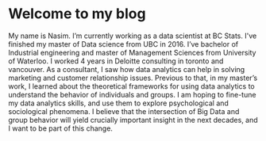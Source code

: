 # Welcome to my blog

My name is Nasim. I’m currently working as a data scientist at BC Stats. I've finished my master of Data science from UBC in 2016. I’ve bachelor of Industrial engineering and master of Management Sciences from University of Waterloo. I worked 4 years in Deloitte consulting in toronto and vancouver. As a consultant, I saw how data analytics can help in solving marketing and customer relationship issues. Previous to that, in my master’s work, I learned about the theoretical frameworks for using data analytics to understand the behavior of individuals and groups.
I am hoping to fine-tune my data analytics skills, and use them to explore psychological and sociological phenomena. I believe that the intersection of Big Data and group behavior will yield crucially important insight in the next decades, and I want to be part of this change.
